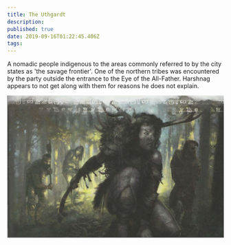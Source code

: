 ```yaml
---
title: The Uthgardt
description: 
published: true
date: 2019-09-16T01:22:45.406Z
tags: 
---
```


A nomadic people indigenous to the areas commonly referred to by the city states as 'the savage frontier'. One of the northern tribes was encountered by the party outside the entrance to the Eye of the All-Father. Harshnag appears to not get along with them for reasons he does not explain.

![Uthgardt](/uploads/uthgardt.jpg "Uthgardt")
